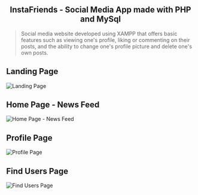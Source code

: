 <h2 align="center"><strong>InstaFriends - Social Media App made with PHP and MySql</strong></h2>

> Social media website developed using XAMPP that offers basic features such as viewing one's profile, liking or commenting on their posts, and the ability to change one's profile picture and delete one's own posts.

## Landing Page

![Landing Page](https://i.imgur.com/K6eefjB.jpg)

## Home Page - News Feed

![Home Page - News Feed](https://i.imgur.com/CBOSORz.jpg)

## Profile Page

![Profile Page](https://i.imgur.com/F7oa7El.jpg)

## Find Users Page

![Find Users Page](https://i.imgur.com/XdGQPLi.jpg)

